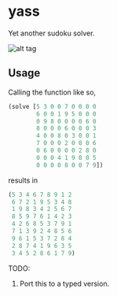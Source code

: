 # yass

Yet another sudoku solver. 

![alt tag](http://content1.promiflash.de/article-images/w500/grumpy-cat-und-eine-blume.jpg)

## Usage

Calling the function like so,

```clojure
(solve [5 3 0 0 7 0 0 0 0
        6 0 0 1 9 5 0 0 0
        0 9 8 0 0 0 0 6 0
        8 0 0 0 6 0 0 0 3
        4 0 0 8 0 3 0 0 1
        7 0 0 0 2 0 0 0 6
        0 6 0 0 0 0 2 8 0
        0 0 0 4 1 9 0 0 5
        0 0 0 0 8 0 0 7 9])
```
results in 
```clojure
(5 3 4 6 7 8 9 1 2
 6 7 2 1 9 5 3 4 8
 1 9 8 3 4 2 5 6 7
 8 5 9 7 6 1 4 2 3
 4 2 6 8 5 3 7 9 1
 7 1 3 9 2 4 8 5 6
 9 6 1 5 3 7 2 8 4
 2 8 7 4 1 9 6 3 5
 3 4 5 2 8 6 1 7 9)
```
TODO:
1) Port this to a typed version.
